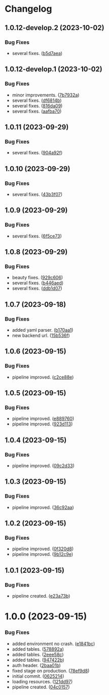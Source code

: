 # Changelog



## 1.0.12-develop.2 (2023-10-02)


### Bug Fixes

* several fixes. ([b5d7aea](https://github.com/mogenius/punq-frontend/commit/b5d7aeaa20110065cb2002b1323c4dee3e3f7307))

## 1.0.12-develop.1 (2023-10-02)


### Bug Fixes

* minor improvements. ([7b7932a](https://github.com/mogenius/punq-frontend/commit/7b7932a585517fcebd1584d7eed30db1821ddf3e))
* several fixes. ([df6814b](https://github.com/mogenius/punq-frontend/commit/df6814bed1ed346312ae21745020ec49ae689608))
* several fixes. ([816da09](https://github.com/mogenius/punq-frontend/commit/816da0931e13ceb60ce55c29b1c6db665c22c205))
* several fixes. ([aafba70](https://github.com/mogenius/punq-frontend/commit/aafba70e25cc5119510622962641d3744d617e49))

## 1.0.11 (2023-09-29)


### Bug Fixes

* several fixes. ([904a92f](https://github.com/mogenius/punq-frontend/commit/904a92f22f106b1913e227421d25befcafad55bc))

## 1.0.10 (2023-09-29)


### Bug Fixes

* several fixes. ([43b3f07](https://github.com/mogenius/punq-frontend/commit/43b3f071569e548912e88fc4bb7d6e3b95a7cbb7))

## 1.0.9 (2023-09-29)


### Bug Fixes

* several fixes. ([6f5ce73](https://github.com/mogenius/punq-frontend/commit/6f5ce73c33bd5844097826db774af42a08a527b8))

## 1.0.8 (2023-09-29)


### Bug Fixes

* beauty fixes. ([929c606](https://github.com/mogenius/punq-frontend/commit/929c60679bb496b16f781564a7fb3b64f983c709))
* several fixes. ([b446aed](https://github.com/mogenius/punq-frontend/commit/b446aedd05a4a0d3534bd48b08a948494c0ac4a4))
* several fixes. ([ddb1d07](https://github.com/mogenius/punq-frontend/commit/ddb1d07344a718841d792aa5686a3c92800ca3f2))

## 1.0.7 (2023-09-18)


### Bug Fixes

* added yaml parser. ([b170aa1](https://github.com/mogenius/punq-frontend/commit/b170aa1b3001e13e6263bc6a42f3ff260c7195a1))
* new backend url. ([15b536f](https://github.com/mogenius/punq-frontend/commit/15b536fc9822b8e64e8c83c8a332d0d3de316a07))

## 1.0.6 (2023-09-15)


### Bug Fixes

* pipeline improved. ([c2ce88e](https://github.com/mogenius/punq-frontend/commit/c2ce88e94e7bc209bef3f306bde43fd49ea77e5b))

## 1.0.5 (2023-09-15)


### Bug Fixes

* pipeline improved. ([e889760](https://github.com/mogenius/punq-frontend/commit/e88976026259928d3c027c5c4692099da32b501d))
* pipeline improved. ([923d113](https://github.com/mogenius/punq-frontend/commit/923d11391b72f11d2efc0ce3128df3b935e06857))

## 1.0.4 (2023-09-15)


### Bug Fixes

* pipeline improved. ([09c2d33](https://github.com/mogenius/punq-frontend/commit/09c2d336a9139eacac600e7062033b2c3b732a2c))

## 1.0.3 (2023-09-15)


### Bug Fixes

* pipeline improved. ([36c92aa](https://github.com/mogenius/punq-frontend/commit/36c92aac549a3cce600ee74e771f9a6156d5538d))

## 1.0.2 (2023-09-15)


### Bug Fixes

* pipeline improved. ([0f320d8](https://github.com/mogenius/punq-frontend/commit/0f320d809e3ba1e1cef224e0009c10a880381860))
* pipeline improved. ([9b12c9e](https://github.com/mogenius/punq-frontend/commit/9b12c9e42d084222d43e7ab0722ee138bc979f67))

## 1.0.1 (2023-09-15)


### Bug Fixes

* pipeline created. ([e23a73b](https://github.com/mogenius/punq-frontend/commit/e23a73b61186cab8d763f3212eba3f1e629ed3c3))

# 1.0.0 (2023-09-15)


### Bug Fixes

* added environment no crash. ([e1841bc](https://github.com/mogenius/punq-frontend/commit/e1841bcbcf3ce81fc76452dd024d69f0d4f9bcb2))
* added tables. ([578892a](https://github.com/mogenius/punq-frontend/commit/578892a51f1c89484f333d5d785e4960c020275a))
* added tables. ([2eee58c](https://github.com/mogenius/punq-frontend/commit/2eee58cc264198bb091cc9650badd1f4e49d0db8))
* added tables. ([947422b](https://github.com/mogenius/punq-frontend/commit/947422b66389237c399e701b4f93bdf23bdcaf15))
* auth header. ([2baa01b](https://github.com/mogenius/punq-frontend/commit/2baa01b82dea28354138ec20b2c4bc217d31a8eb))
* fixed stage on production. ([78ef9d8](https://github.com/mogenius/punq-frontend/commit/78ef9d8aa4516327c7ba216fc55d721bb114f311))
* initial commit. ([0625214](https://github.com/mogenius/punq-frontend/commit/0625214bceb4992979a82f89dbc2a105523a2aaf))
* loading resources. ([121dd97](https://github.com/mogenius/punq-frontend/commit/121dd979523bfac6b7def443a2f44f1107324991))
* pipeline created. ([04c0157](https://github.com/mogenius/punq-frontend/commit/04c0157696d20d5147ead0e326330f7afe412e54))
